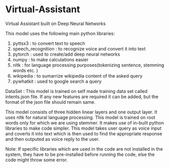 # Virtual-Assistant
Virtual Assistant built on Deep Neural Networks

This model uses the following main python libraries:
1. pyttsx3 : to convert text to speech
2. speech_recognition : to recognize voice and convert it into text
3. pytorch : used to create/add deep neural networks
4. numpy : to make calculations easier
5. nltk : for language processing purposes(tokenizing sentence, stemming words etc. )
6. wikipedia : to sumarrize wikipedia content of the asked query
7. pywhatkit : used to google search a query

DataSet : This model is trained on self made training data set called intents.json file. If any new features are required it can be added, but the format of the json file should remain same.

This model consists of three hidden linear layers and one output layer. It uses nltk for natural language processing. This  model is trained on root words only for which we are using stemmer. It makes use of in-built python libraries to make code simpler. This model takes user query as voice input and coverts it into text which is then used to find the appropriate response and then outputed as voice reply to the user.

Note: If specific libraries which are used in the code are not installed in the system, they have to be pre-installed before running the code, else the code might throw some error.
